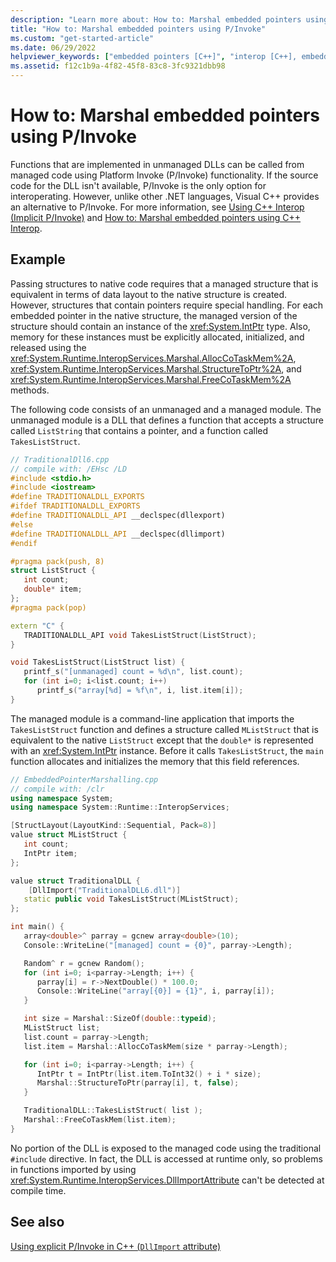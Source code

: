 ```yaml
---
description: "Learn more about: How to: Marshal embedded pointers using P/Invoke"
title: "How to: Marshal embedded pointers using P/Invoke"
ms.custom: "get-started-article"
ms.date: 06/29/2022
helpviewer_keywords: ["embedded pointers [C++]", "interop [C++], embedded pointers", "platform invoke [C++], embedded pointers", "marshaling [C++], embedded pointers", "data marshaling [C++], embedded pointers"]
ms.assetid: f12c1b9a-4f82-45f8-83c8-3fc9321dbb98
---
```

# How to: Marshal embedded pointers using P/Invoke

Functions that are implemented in unmanaged DLLs can be called from managed code using Platform Invoke (P/Invoke) functionality. If the source code for the DLL isn't available, P/Invoke is the only option for interoperating. However, unlike other .NET languages, Visual C++ provides an alternative to P/Invoke. For more information, see [Using C++ Interop (Implicit P/Invoke)](../dotnet/using-cpp-interop-implicit-pinvoke.md) and [How to: Marshal embedded pointers using C++ Interop](../dotnet/how-to-marshal-embedded-pointers-using-cpp-interop.md).

## Example

Passing structures to native code requires that a managed structure that is equivalent in terms of data layout to the native structure is created. However, structures that contain pointers require special handling. For each embedded pointer in the native structure, the managed version of the structure should contain an instance of the <xref:System.IntPtr> type. Also, memory for these instances must be explicitly allocated, initialized, and released using the <xref:System.Runtime.InteropServices.Marshal.AllocCoTaskMem%2A>, <xref:System.Runtime.InteropServices.Marshal.StructureToPtr%2A>, and <xref:System.Runtime.InteropServices.Marshal.FreeCoTaskMem%2A> methods.

The following code consists of an unmanaged and a managed module. The unmanaged module is a DLL that defines a function that accepts a structure called `ListString` that contains a pointer, and a function called `TakesListStruct`.

```cpp
// TraditionalDll6.cpp
// compile with: /EHsc /LD
#include <stdio.h>
#include <iostream>
#define TRADITIONALDLL_EXPORTS
#ifdef TRADITIONALDLL_EXPORTS
#define TRADITIONALDLL_API __declspec(dllexport)
#else
#define TRADITIONALDLL_API __declspec(dllimport)
#endif

#pragma pack(push, 8)
struct ListStruct {
   int count;
   double* item;
};
#pragma pack(pop)

extern "C" {
   TRADITIONALDLL_API void TakesListStruct(ListStruct);
}

void TakesListStruct(ListStruct list) {
   printf_s("[unmanaged] count = %d\n", list.count);
   for (int i=0; i<list.count; i++)
      printf_s("array[%d] = %f\n", i, list.item[i]);
}
```

The managed module is a command-line application that imports the `TakesListStruct` function and defines a structure called `MListStruct` that is equivalent to the native `ListStruct` except that the `double*` is represented with an <xref:System.IntPtr> instance. Before it calls `TakesListStruct`, the `main` function allocates and initializes the memory that this field references.

```cpp
// EmbeddedPointerMarshalling.cpp
// compile with: /clr
using namespace System;
using namespace System::Runtime::InteropServices;

[StructLayout(LayoutKind::Sequential, Pack=8)]
value struct MListStruct {
   int count;
   IntPtr item;
};

value struct TraditionalDLL {
    [DllImport("TraditionalDLL6.dll")]
   static public void TakesListStruct(MListStruct);
};

int main() {
   array<double>^ parray = gcnew array<double>(10);
   Console::WriteLine("[managed] count = {0}", parray->Length);

   Random^ r = gcnew Random();
   for (int i=0; i<parray->Length; i++) {
      parray[i] = r->NextDouble() * 100.0;
      Console::WriteLine("array[{0}] = {1}", i, parray[i]);
   }

   int size = Marshal::SizeOf(double::typeid);
   MListStruct list;
   list.count = parray->Length;
   list.item = Marshal::AllocCoTaskMem(size * parray->Length);

   for (int i=0; i<parray->Length; i++) {
      IntPtr t = IntPtr(list.item.ToInt32() + i * size);
      Marshal::StructureToPtr(parray[i], t, false);
   }

   TraditionalDLL::TakesListStruct( list );
   Marshal::FreeCoTaskMem(list.item);
}
```

No portion of the DLL is exposed to the managed code using the traditional `#include` directive. In fact, the DLL is accessed at runtime only, so problems in functions imported by using <xref:System.Runtime.InteropServices.DllImportAttribute> can't be detected at compile time.

## See also

[Using explicit P/Invoke in C++ (`DllImport` attribute)](../dotnet/using-explicit-pinvoke-in-cpp-dllimport-attribute.md)
